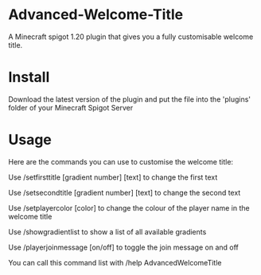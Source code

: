 # **Advanced-Welcome-Title**
A Minecraft spigot 1.20 plugin that gives you a fully customisable welcome title.

# Install 
Download the latest version of the plugin and put the file into the 'plugins' folder of your Minecraft Spigot Server

# Usage 
Here are the commands you can use to customise the welcome title:

Use /setfirsttitle [gradient number] [text] to change the first text

Use /setsecondtitle [gradient number] [text] to change the second text

Use /setplayercolor [color] to change the colour of the player name in the welcome title

Use /showgradientlist to show a list of all available gradients

Use /playerjoinmessage [on/off] to toggle the join message on and off

You can call this command list with /help AdvancedWelcomeTitle
